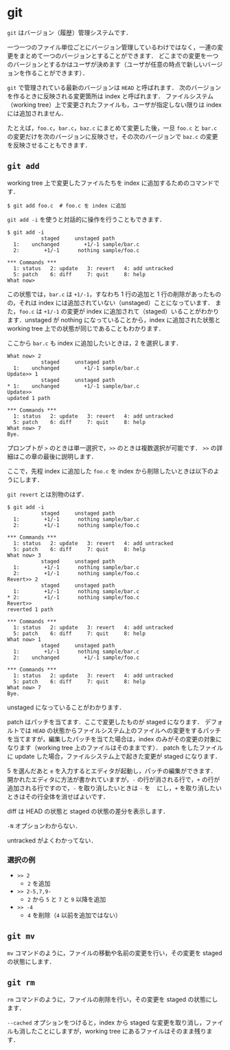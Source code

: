 # git

`git` はバージョン（履歴）管理システムです．

一つ一つのファイル単位ごとにバージョン管理しているわけではなく，一連の変更をまとめて一つのバージョンとすることができます．
どこまでの変更を一つのバージョンとするかはユーザが決めます（ユーザが任意の時点で新しいバージョンを作ることができます）．

`git` で管理されている最新のバージョンは `HEAD` と呼ばれます．
次のバージョンを作るときに反映される変更箇所は index と呼ばれます．
ファイルシステム（working tree）上で変更されたファイルも，ユーザが指定しない限りは index には追加されません．

たとえば，`foo.c`，`bar.c`，`baz.c` にまとめて変更した後，一旦 `foo.c` と `bar.c` の変更だけを次のバージョンに反映させ，その次のバージョンで `baz.c` の変更を反映させることもできます．

## `git add`

working tree 上で変更したファイルたちを index に追加するためのコマンドです．

```
$ git add foo.c  # foo.c を index に追加
```

`git add -i` を使うと対話的に操作を行うこともできます．

```
$ git add -i
           staged     unstaged path
  1:    unchanged        +1/-1 sample/bar.c
  2:        +1/-1      nothing sample/foo.c

*** Commands ***
  1: status	  2: update	  3: revert	  4: add untracked
  5: patch	  6: diff	  7: quit	  8: help
What now> 
```

この状態では，`bar.c` は `+1/-1`，すなわち 1 行の追加と 1 行の削除があったものの，それは index には追加されていない（unstaged）ことになっています．
また，`foo.c` は `+1/-1` の変更が index に追加されて（staged）いることがわかります．unstaged が nothing になっていることから，index に追加された状態と working tree 上での状態が同じであることもわかります．

ここから `bar.c` も index に追加したいときは，2 を選択します．

```
What now> 2
           staged     unstaged path
  1:    unchanged        +1/-1 sample/bar.c
Update>> 1
           staged     unstaged path
* 1:    unchanged        +1/-1 sample/bar.c
Update>> 
updated 1 path

*** Commands ***
  1: status	  2: update	  3: revert	  4: add untracked
  5: patch	  6: diff	  7: quit	  8: help
What now> 7
Bye.
```

プロンプトが `>` のときは単一選択で，`>>` のときは複数選択が可能です．
`>>` の詳細はこの章の最後に説明します．

ここで，先程 index に追加した `foo.c` を index から削除したいときは以下のようにします．

`git revert` とは別物のはず．

```
$ git add -i
           staged     unstaged path
  1:        +1/-1      nothing sample/bar.c
  2:        +1/-1      nothing sample/foo.c

*** Commands ***
  1: status	  2: update	  3: revert	  4: add untracked
  5: patch	  6: diff	  7: quit	  8: help
What now> 3
           staged     unstaged path
  1:        +1/-1      nothing sample/bar.c
  2:        +1/-1      nothing sample/foo.c
Revert>> 2
           staged     unstaged path
  1:        +1/-1      nothing sample/bar.c
* 2:        +1/-1      nothing sample/foo.c
Revert>> 
reverted 1 path

*** Commands ***
  1: status	  2: update	  3: revert	  4: add untracked
  5: patch	  6: diff	  7: quit	  8: help
What now> 1
           staged     unstaged path
  1:        +1/-1      nothing sample/bar.c
  2:    unchanged        +1/-1 sample/foo.c

*** Commands ***
  1: status	  2: update	  3: revert	  4: add untracked
  5: patch	  6: diff	  7: quit	  8: help
What now> 7
Bye.
```

unstaged になっていることがわかります．

patch はパッチを当てます．ここで変更したものが staged になります．
デフォルトでは `HEAD` の状態からファイルシステム上のファイルへの変更をするパッチを当てますが，編集したパッチを当てた場合は，index のみがその変更の対象になります（working tree 上のファイルはそのままです）．
patch をしたファイルに update した場合，ファイルシステム上で起きた変更が staged になります．

5 を選んだあと `e` を入力するとエディタが起動し，パッチの編集ができます．
開かれたエディタに方法が書かれていますが，`-` の行が消される行で，`+` の行が追加される行ですので，`-` を取り消したいときは `-` を ` ` にし，`+` を取り消したいときはその行全体を消せばよいです．

diff は HEAD の状態と staged の状態の差分を表示します．

`-N` オプションわからない．

untracked がよくわかってない．

### 選択の例
- `>> 2` 
  - `2` を追加
- `>> 2-5,7,9-`
  - `2` から `5` と `7` と `9` 以降を追加
- `>> -4`
  - `4` を削除（`4` 以前を追加ではない）

## `git mv`
`mv` コマンドのように，ファイルの移動や名前の変更を行い，その変更を staged の状態にします．

## `git rm`
`rm` コマンドのように，ファイルの削除を行い，その変更を staged の状態にします．

`--cached` オプションをつけると，index から staged な変更を取り消し，ファイルも消したことにしますが，working tree にあるファイルはそのまま残ります．

